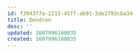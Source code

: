 ```yaml
---
id: f3943f7a-2213-45ff-ab91-5de2793cba34
title: Dendron
desc: ''
updated: 1607996180035
created: 1607996180035
---
```


